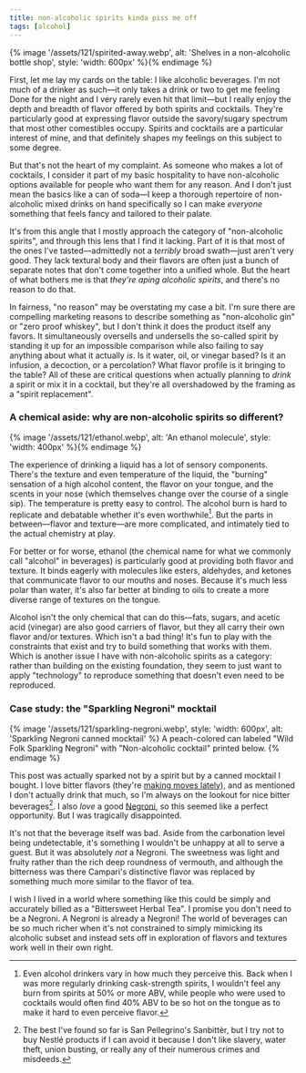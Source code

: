 ```yaml
---
title: non-alcoholic spirits kinda piss me off 
tags: [alcohol]
---
```


{% image '/assets/121/spirited-away.webp', alt: 'Shelves in a non-alcoholic bottle shop', style: 'width: 600px' %}{% endimage %}

First, let me lay my cards on the table: I like alcoholic beverages. I'm not
much of a drinker as such—it only takes a drink or two to get me feeling Done
for the night and I very rarely even hit that limit—but I really enjoy the depth
and breadth of flavor offered by both spirits and cocktails. They're
particularly good at expressing flavor outside the savory/sugary spectrum that
most other comestibles occupy. Spirits and cocktails are a particular interest
of mine, and that definitely shapes my feelings on this subject to some degree.

But that's not the heart of my complaint. As someone who makes a lot of
cocktails, I consider it part of my basic hospitality to have non-alcoholic
options available for people who want them for any reason. And I don't just mean
the basics like a can of soda—I keep a thorough repertoire of non-alcoholic
mixed drinks on hand specifically so I can make *everyone* something that feels
fancy and tailored to their palate.

It's from this angle that I mostly approach the category of "non-alcoholic
spirits", and through this lens that I find it lacking. Part of it is that most
of the ones I've tasted—admittedly not a *terribly* broad swath—just aren't very
good. They lack textural body and their flavors are often just a bunch of
separate notes that don't come together into a unified whole. But the heart of
what bothers me is that _they're aping alcoholic spirits_, and there's no reason
to do that.

In fairness, "no reason" may be overstating my case a bit. I'm sure there are
compelling marketing reasons to describe something as "non-alcoholic gin" or
"zero proof whiskey", but I don't think it does the product itself any favors.
It simultaneously oversells and undersells the so-called spirit by standing it
up for an impossible comparison while also failing to say anything about what it
actually *is*. Is it water, oil, or vinegar based? Is it an infusion, a
decoction, or a percolation? What flavor profile is it bringing to the table?
All of these are critical questions when actually planning to _drink_ a spirit
or mix it in a cocktail, but they're all overshadowed by the framing as a
"spirit replacement".

### A chemical aside: why are non-alcoholic spirits so different?

{% image '/assets/121/ethanol.webp', alt: 'An ethanol molecule', style: 'width: 400px' %}{% endimage %}

The experience of drinking a liquid has a lot of sensory components. There's the
texture and even temperature of the liquid, the "burning" sensation of a high
alcohol content, the flavor on your tongue, and the scents in your nose (which
themselves change over the course of a single sip). The temperature is pretty
easy to control. The alcohol burn is hard to replicate and debatable whether
it's even worthwhile[^1]. But the parts in between—flavor and texture—are more
complicated, and intimately tied to the actual chemistry at play.

[^1]: Even alcohol drinkers vary in how much they perceive this. Back when I was
  more regularly drinking cask-strength spirits, I wouldn't feel any burn from
  spirits at 50% or more ABV, while people who were used to cocktails would
  often find 40% ABV to be so hot on the tongue as to make it hard to even
  perceive flavor.

For better or for worse, ethanol (the chemical name for what we commonly call
"alcohol" in beverages) is particularly good at providing both flavor and
texture. It binds eagerly with molecules like esters, aldehydes, and ketones
that communicate flavor to our mouths and noses. Because it's much less polar
than water, it's also far better at binding to oils to create a more diverse
range of textures on the tongue.

Alcohol isn't the only chemical that can do this—fats, sugars, and acetic acid
(vinegar) are also good carriers of flavor, but they all carry their own flavor
and/or textures. Which isn't a bad thing! It's fun to play with the constraints
that exist and try to build something that works with them. Which is another
issue I have with non-alcoholic spirits as a category: rather than building on
the existing foundation, they seem to just want to apply "technology" to
reproduce something that doesn't even need to be reproduced.

### Case study: the "Sparkling Negroni" mocktail

{% image '/assets/121/sparkling-negroni.webp',
    style: 'width: 600px',
    alt: 'Sparkling Negroni canned mocktail' %}
  A peach-colored can labeled "Wild Folk Sparkling Negroni" with "Non-alcoholic
  cocktail" printed below.
{% endimage %}

This post was actually sparked not by a spirit but by a canned mocktail I
bought. I love bitter flavors (they're [making moves lately]), and as mentioned
I don't actually drink that much, so I'm always on the lookout for nice bitter
beverages[^2]. I also _love_ a good [Negroni], so this seemed like a perfect
opportunity. But I was tragically disappointed.

[making moves lately]: https://cohost.org/Willow/post/1509388-accidentally-wandere
[Negroni]: https://en.wikipedia.org/wiki/Negroni

[^2]: The best I've found so far is San Pellegrino's Sanbittèr, but I try not to
  buy Nestlé products if I can avoid it because I don't like slavery, water
  theft, union busting, or really any of their numerous crimes and misdeeds.

It's not that the beverage itself was bad. Aside from the carbonation level
being undetectable, it's something I wouldn't be unhappy at all to serve a
guest. But it was absolutely _not_ a Negroni. The sweetness was light and fruity
rather than the rich deep roundness of vermouth, and although the bitterness was
there Campari's distinctive flavor was replaced by something much more similar
to the flavor of tea.

I wish I lived in a world where something like this could be simply and
accurately billed as a "Bittersweet Herbal Tea". I promise you don't need to be
a Negroni. A Negroni is already a Negroni! The world of beverages can be so much
richer when it's not constrained to simply mimicking its alcoholic subset and
instead sets off in exploration of flavors and textures work well in their own
right.
